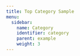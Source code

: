 ```yaml
---
title: Top Category Sample
menu:
  sidebar:
    name: Category
    identifier: category
    parent: example
    weight: 3
---
```

